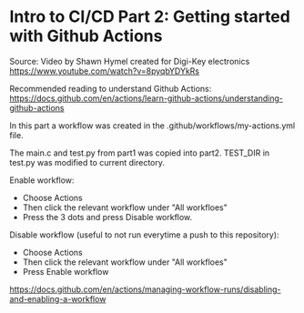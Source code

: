 # Intro to CI/CD Part 2: Getting started with Github Actions

Source: Video by Shawn Hymel created for Digi-Key electronics 
https://www.youtube.com/watch?v=8pyqbYDYkRs

Recommended reading to understand Github Actions:
https://docs.github.com/en/actions/learn-github-actions/understanding-github-actions


In this part a workflow was created in the .github/workflows/my-actions.yml file.

The main.c and test.py from part1 was copied into part2. TEST_DIR in test.py was modified to current directory.

Enable workflow:

- Choose Actions 
- Then click the relevant workflow under "All workfloes"
- Press the 3 dots and press Disable workflow.


Disable workflow (useful to not run everytime a push to this repository):

- Choose Actions 
- Then click the relevant workflow under "All workfloes"
- Press Enable workflow


https://docs.github.com/en/actions/managing-workflow-runs/disabling-and-enabling-a-workflow
